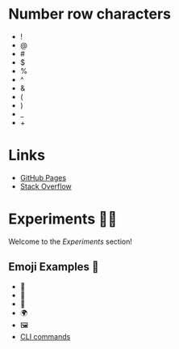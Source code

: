 # Number row characters

- ! 
- @
- \#
- $ 
- % 
- ^
- &  
- ( 
- ) 
- _
- \+

# Links

- [GitHub Pages](https://pages.github.com/)
- [Stack Overflow](https://stackoverflow.com/)

# Experiments 🧪🔬

Welcome to the *Experiments* section!

## Emoji Examples 🌟

- 🎉 
- 🚀 
- 🧩 
- 🌍 
- 🖼️ 
- [CLI commands](docs/cli.md)



